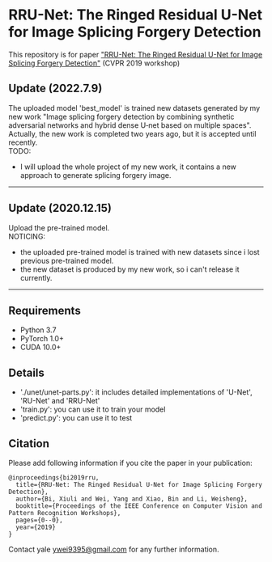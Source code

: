 # RRU-Net: The Ringed Residual U-Net for Image Splicing Forgery Detection
This repository is for paper ["RRU-Net: The Ringed Residual U-Net for Image Splicing Forgery Detection"](http://openaccess.thecvf.com/content_CVPRW_2019/html/CV-COPS/Bi_RRU-Net_The_Ringed_Residual_U-Net_for_Image_Splicing_Forgery_Detection_CVPRW_2019_paper.html) (CVPR 2019 workshop)

## Update (2022.7.9)
The uploaded model 'best_model' is trained new datasets generated by my new work "Image splicing forgery detection by combining synthetic adversarial networks and hybrid dense U‐net based on multiple spaces".
Actually, the new work is completed two years ago, but it is accepted until recently. <br>
TODO:
- I will upload the whole project of my new work, it contains a new approach to generate splicing forgery image.

------

## Update (2020.12.15)
Upload the pre-trained model. <br>
NOTICING: 
- the uploaded pre-trained model is trained with new datasets since i lost previous pre-trained model.
- the new dataset is produced by my new work, so i can't release it currently.

------

## Requirements
- Python 3.7
- PyTorch 1.0+ 
- CUDA 10.0+

## Details
 - './unet/unet-parts.py': it includes detailed implementations of 'U-Net', 'RU-Net' and 'RRU-Net'
 - 'train.py': you can use it to train your model
 - 'predict.py': you can use it to test

## Citation
Please add following information if you cite the paper in your publication:
```shell
@inproceedings{bi2019rru,
  title={RRU-Net: The Ringed Residual U-Net for Image Splicing Forgery Detection},
  author={Bi, Xiuli and Wei, Yang and Xiao, Bin and Li, Weisheng},
  booktitle={Proceedings of the IEEE Conference on Computer Vision and Pattern Recognition Workshops},
  pages={0--0},
  year={2019}
}
```

Contact yale ywei9395@gmail.com for any further information.
